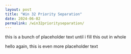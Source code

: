 ```yaml
---
layout: post
title: "Win 32 Priority Separation"
date: 2024-06-02
permalink: /win32priorityseparation/
---
```

this is a bunch of placeholder text until i fill this out in whole
<!--more-->

hello again, this is even more placeholder text
